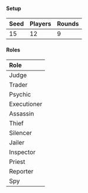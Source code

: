 #### Setup
| Seed | Players | Rounds  |
| :----| :-------| :------ |
| 15   | 12      | 9       |

#### Roles
| Role         |
| :----------- |
| Judge        |
| Trader       |
| Psychic      |
| Executioner  |
| Assassin     |
| Thief        |
| Silencer     |
| Jailer       |
| Inspector    |
| Priest       |
| Reporter     |
| Spy          |